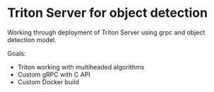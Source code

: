 # Triton Server for object detection

Working through deployment of Triton Server using grpc and object detection model. 

Goals:
*   Triton working with multiheaded algorithms
*   Custom gRPC with C API
*   Custom Docker build
